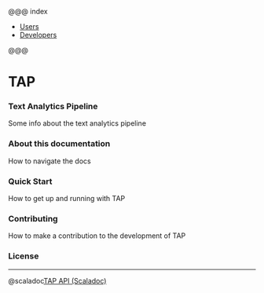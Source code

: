 @@@ index

* [Users](user.md)
* [Developers](developer.md)

@@@

# TAP

### Text Analytics Pipeline

Some info about the text analytics pipeline

### About this documentation

How to navigate the docs

### Quick Start

How to get up and running with TAP

### Contributing

How to make a contribution to the development of TAP

### License


---

@scaladoc[TAP API (Scaladoc)](api.index)